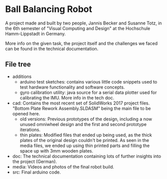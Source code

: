 # Ball Balancing Robot

A project made and built by two people, Jannis Becker and Susanne Totz,
in the 6th semester of "Visual Computing and Design" at the Hochschule Hamm-Lippstadt in Germany.

More info on the given task, the project itself and the challenges we faced
can be found in the technical documentation.

## File tree

* additions
  * arduino test sketches: contains various little code snippets used to test hardware functionality and software concepts.
  * gyro calibration utility: java source for a serial data plotter used for calibrating the IMU. More info in the tech doc.
* cad: Contains the most recent set of SolidWorks 2017 project files. "Bottom Plate Rework Assembly.SLDASM" being the main file to be opened here.
  * old versions: Previous prototypes of the design, including a now unused omniwheel design and the first and second prototype iterations.
  * thin plates: Modified files that ended up being used, as the thick plates of the original design couldn't be printed. As seen in the media files, we ended up using thin printed parts and filling the space up with 3mm wooden plates.
* doc: The technical documentation containing lots of further insights into the project (German).
* media: Videos and photos of the final robot build.
* src: Final arduino code.